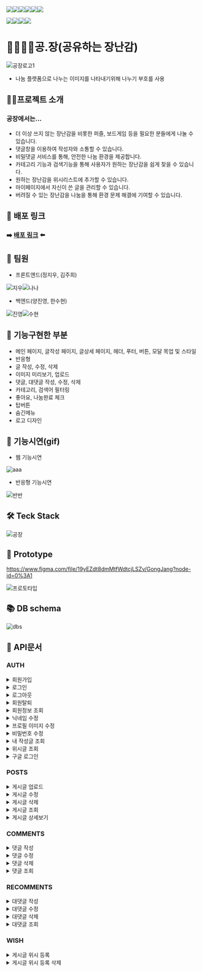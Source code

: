 <img src="https://img.shields.io/badge/javascript-F7DF1E?style=for-the-badge&logo=javascript&logoColor=black"><img src="https://img.shields.io/badge/react-61DAFB?style=for-the-badge&logo=react&logoColor=black"><img src="https://img.shields.io/badge/html-E34F26?style=for-the-badge&logo=html5&logoColor=white"><img src="https://img.shields.io/badge/styled components-DB7093?style=for-the-badge&logo=styled-components&logoColor=white"><img src="https://img.shields.io/badge/Redux toolkit-764ABC?style=for-the-badge&logo=Redux&logoColor=white"><img src="https://img.shields.io/badge/React Router-CA4245?style=for-the-badge&logo=React Router&logoColor=black">

<img src="https://img.shields.io/badge/Node.js-339933?style=for-the-badge&logo=Node.js&logoColor=white"><img src="https://img.shields.io/badge/Express-000000?style=for-the-badge&logo=Express&logoColor=white"><img src="https://img.shields.io/badge/MySQL-4479A1?style=for-the-badge&logo=MySQL&logoColor=white"><img src="https://img.shields.io/badge/Sequelize-52B0E7?style=for-the-badge&logo=Sequelize&logoColor=white">





# 🧍‍♀️🧩🧍공.장(공유하는 장난감)

![공장로고1](https://user-images.githubusercontent.com/74355328/146729939-8e269ec5-1cca-405c-ab87-65d2c23d01c4.png)
- 나눔 플랫폼으로 나누는 이미지를 나타내기위해 나누기 부호를 사용

## 💁‍♀️프로젝트 소개

### 공장에서는...
 * 더 이상 쓰지 않는 장난감을 비롯한 퍼즐, 보드게임 등을 필요한 분들에게 나눌 수 있습니다.
 * 댓글창을 이용하여 작성자와 소통할 수 있습니다.
 * 비밀댓글 서비스를 통해, 안전한 나눔 환경을 제공합니다.
 * 카테고리 기능과 검색기능을 통해 사용자가 원하는 장난감을 쉽게 찾을 수 있습니다.
 * 원하는 장난감을 위시리스트에 추가할 수 있습니다.
 * 마이페이지에서 자신이 쓴 글을 관리할 수 있습니다.
 * 버려질 수 있는 장난감을 나눔을 통해 환경 문제 해결에 기여할 수 있습니다.

## 🔗 배포 링크
### ➡️ [배포 링크](https://gongjang.tk) ⬅️

## 👫 팀원
 * 프론트엔드(정지우, 김주희)
 
![지우](https://user-images.githubusercontent.com/74355328/146856492-c48274c2-b73f-4fb8-9e23-6601e4c84b78.png)![나나](https://user-images.githubusercontent.com/74355328/146856489-17003cff-d4d0-47c5-a1ea-a4b3ce8bb8d5.png)


 * 백엔드(양진영, 한수현)

![진영](https://user-images.githubusercontent.com/74355328/146856483-609c2f0c-c936-493a-9edd-f0918ea610f3.png)![수현](https://user-images.githubusercontent.com/74355328/146856481-cc532e4a-d5ac-44f7-8fd8-dd6b283a6b74.png)

## 🌟 기능구현한 부분
 * 메인 페이지, 글작성 페이지, 글상세 페이지, 헤더, 푸터, 버튼, 모달 목업 및 스타일
 * 반응형
 * 글 작성, 수정, 삭제
 * 이미지 미리보기, 업로드
 * 댓글, 대댓글 작성, 수정, 삭제
 * 카테고리, 검색어 필터링
 * 좋아요, 나눔완료 체크
 * 탑버튼
 * 숨긴메뉴
 * 로고 디자인

## 🎥 기능시연(gif)
 * 웹 기능시연
 
 ![aaa](https://user-images.githubusercontent.com/74355328/146855020-4dc03da6-d818-4823-8361-36b5d1ec90bd.gif)
 
 * 반응형 기능시연
 
 ![반반](https://user-images.githubusercontent.com/74355328/146855859-a7e073dd-04e5-4bdb-ab9c-e17f43e8de68.gif)

## 🛠 Teck Stack

![공장](https://user-images.githubusercontent.com/85781627/143372482-fa3e7b78-7e3c-4744-ac53-1300dd771357.png)

## 🎨 Prototype
https://www.figma.com/file/19yEZdt8dmMtfWdtcjLSZv/GongJang?node-id=0%3A1

![프로토타입](https://user-images.githubusercontent.com/74355328/146857938-a1f15470-4420-457a-ba16-dc6f98452bdf.png)

## 📚 DB schema 

![dbs](https://user-images.githubusercontent.com/74355328/146859634-4b010797-81cf-4340-9459-ec4cad43ecff.png)

## 📡 API문서

### AUTH
<div>
<details>
<summary>회원가입</summary>
<div markdown="1"> 

![auth1](https://user-images.githubusercontent.com/85781627/146735981-a3469b0b-e9a1-4f66-bd7a-503d7437f0f1.jpg)

</div>
</details>
<div>
<details>
<summary>로그인</summary>
<div markdown="1"> 

![authLog-in](https://user-images.githubusercontent.com/85781627/146736757-aa3ca2a1-d59e-405b-ac2b-98b515fb56a6.jpg)

</div>
</details>
<div>
<details>
<summary>로그아웃</summary>
<div markdown="1"> 

![로그아웃](https://user-images.githubusercontent.com/85781627/146737374-9b81d73e-8e56-4ea7-a7e6-a8232520b9d0.jpg)

</div>
</details>
<div>
<details>
<summary>회원탈퇴</summary>
<div markdown="1"> 

![회원탈퇴](https://user-images.githubusercontent.com/85781627/146737904-03fe13f8-1d35-4ea1-bd61-79e1c8f8dec9.jpg)

</div>
</details>
<div>
<details>
<summary>회원정보 조회</summary>
<div markdown="1"> 

![회원정보조회](https://user-images.githubusercontent.com/85781627/146737902-99b33b9b-7a3f-4780-b52b-ff2198912ebc.jpg)

</div>
</details>
<div>
<details>
<summary>닉네임 수정</summary>
<div markdown="1"> 

![닉네임수정](https://user-images.githubusercontent.com/85781627/146737894-4a1c0a90-29b3-4e01-9ea4-19eeac925f73.jpg)

</div>
</details>
<div>
<details>
<summary>프로필 이미지 수정</summary>
<div markdown="1"> 

![프로필수정](https://user-images.githubusercontent.com/85781627/146738228-12bfe9ea-9827-4101-b6d7-ffc24a116476.jpg)

</div>
</details>
<div>
<details>
<summary>비밀번호 수정</summary>
<div markdown="1"> 

![비밀번호수정](https://user-images.githubusercontent.com/85781627/146737897-9514ff3e-01e4-41d1-9586-89c6adc1eeeb.jpg)

</div>
</details>
<div>
<details>
<summary>내 작성글 조회</summary>
<div markdown="1"> 

![작성글조회](https://user-images.githubusercontent.com/85781627/146737901-e7a6f4f9-f97d-4089-bc04-d1bd89850083.jpg)

</div>
</details>
<div>
<details>
<summary>위시글 조회</summary>
<div markdown="1"> 

![위시글조회](https://user-images.githubusercontent.com/85781627/146737898-73133815-c932-4271-a60d-0dcc1db60b19.jpg)

</div>
</details>
<div>
<details>
<summary>구글 로그인</summary>
<div markdown="1"> 

![구글로그인](https://user-images.githubusercontent.com/85781627/146737892-14d77c64-8724-4471-a205-cafb8f2f6c2c.jpg)

</div>
</details>



### POSTS

<div>
<details>
<summary>게시글 업로드</summary>
<div markdown="1"> 

![게시글업로드](https://user-images.githubusercontent.com/85781627/146740489-8c1915cd-e976-4926-b2c5-a67b7ae78a6f.jpg)

</div>
</details>

<div>
<details>
<summary>게시글 수정</summary>
<div markdown="1"> 

![게시글수정](https://user-images.githubusercontent.com/85781627/146740485-c596ecf0-0118-4afe-bab5-f11a50802adf.jpg)

</div>
</details>

<div>
<details>
<summary>게시글 삭제</summary>
<div markdown="1"> 

![게시글삭제](https://user-images.githubusercontent.com/85781627/146740484-17ec29ba-01d6-4aab-9c47-47d76e9be06a.jpg)

</div>
</details>

<div>
<details>
<summary>게시글 조회</summary>
<div markdown="1"> 

![게시글조회](https://user-images.githubusercontent.com/85781627/146740496-144c0678-bdb4-4209-9500-c05b3a17beb2.jpg)

</div>
</details>

<div>
<details>
<summary>게시글 상세보기</summary>
<div markdown="1"> 

![게시글상세보기](https://user-images.githubusercontent.com/85781627/146741208-52981418-8d15-4e49-a90d-429bd4a913f0.jpg)

</div>
</details>


### COMMENTS

<div>
<details>
<summary>댓글 작성</summary>
<div markdown="1"> 

![댓글작성](https://user-images.githubusercontent.com/85781627/146742917-90366e9a-8344-4fae-9270-6dd894e2e9e6.jpg)

</div>
</details>

<div>
<details>
<summary>댓글 수정</summary>
<div markdown="1"> 

![댓글수정](https://user-images.githubusercontent.com/85781627/146742914-1c47de23-ee87-4c29-bc84-640b32a5acb9.jpg)

</div>
</details>

<div>
<details>
<summary>댓글 삭제</summary>
<div markdown="1"> 

![댓글삭제](https://user-images.githubusercontent.com/85781627/146742907-f0044f01-93ed-4681-9a19-8ad68cfb82f2.jpg)

</div>
</details>

<div>
<details>
<summary>댓글 조회</summary>
<div markdown="1"> 

![댓글조회](https://user-images.githubusercontent.com/85781627/146742919-057f0e66-3f89-4107-9f23-b809a416ab0c.jpg)

</div>
</details>

### RECOMMENTS

<div>
<details>
<summary>대댓글 작성</summary>
<div markdown="1"> 

![대댓글작성](https://user-images.githubusercontent.com/85781627/146743416-f5f8e7c7-7dfa-4b01-91f1-9ae113e99126.jpg)

</div>
</details>

<div>
<details>
<summary>대댓글 수정</summary>
<div markdown="1"> 

![대댓글수정](https://user-images.githubusercontent.com/85781627/146743413-05a412a2-33ef-47bd-9d89-8ab20af15a5e.jpg)

</div>
</details>

<div>
<details>
<summary>대댓글 삭제</summary>
<div markdown="1"> 

![대댓글삭제](https://user-images.githubusercontent.com/85781627/146743410-c68f221b-82ea-4c70-be97-c51d5bfa3099.jpg)

</div>
</details>

<div>
<details>
<summary>대댓글 조회</summary>
<div markdown="1"> 

![대댓글조회](https://user-images.githubusercontent.com/85781627/146743418-ad81b3ea-3454-41d5-ade4-5d367acd53a5.jpg)

</div>
</details>

### WISH

<div>
<details>
<summary>게시글 위시 등록</summary>
<div markdown="1"> 

![게시글위시등록](https://user-images.githubusercontent.com/85781627/146740492-767a4ceb-aadb-44f4-9f9c-132698c2b4a0.jpg)

</div>
</details>

<div>
<details>
<summary>게시글 위시 등록 삭제</summary>
<div markdown="1"> 

![게시글위시등록삭제](https://user-images.githubusercontent.com/85781627/146743601-a5145916-c8ca-47ee-ab3c-9fe10271986a.jpg)

</div>
</details>

